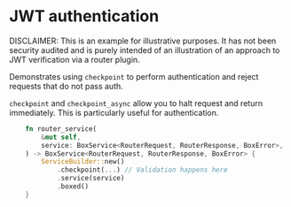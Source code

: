 # JWT authentication

DISCLAIMER: This is an example for illustrative purposes. It has not been security audited and is purely intended of an 
illustration of an approach to JWT verification via a router plugin.

Demonstrates using `checkpoint` to perform authentication and reject requests that do not pass auth.

`checkpoint` and `checkpoint_async` allow you to halt request and return immediately. This is particularly useful for authentication.

```rust
    fn router_service(
        &mut self,
        service: BoxService<RouterRequest, RouterResponse, BoxError>,
    ) -> BoxService<RouterRequest, RouterResponse, BoxError> {
        ServiceBuilder::new()
            .checkpoint(...) // Validation happens here
            .service(service)
            .boxed()
    }
```

